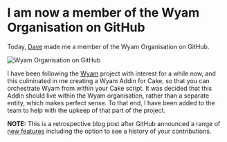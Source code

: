 ﻿---
Title: Invited to Wyam organisation on GitHub
Published: 18/4/2016
Tags:
- github
- open source
- organisation
- wyam
---

# I am now a member of the Wyam Organisation on GitHub

Today, [Dave](https://github.com/daveaglick) made me a member of the Wyam Organisation on GitHub.

![Wyam Organisation on GitHub](https://gep13wpstorage.blob.core.windows.net/gep13/2016/4/18/wyam-organisation.png)

I have been following the [Wyam](http://wyam.io/) project with interest for a while now, and this culminated in me creating a Wyam Addin for Cake, so that you can orchestrate Wyam from within your Cake script.  It was decided that this Addin should live within the Wyam organisation, rather than a separate entity, which makes perfect sense.  To that end, I have been added to the team to help with the upkeep of that part of the project.

**NOTE:** This is a retrospective blog post after GitHub announced a range of [new features](https://github.com/blog/2256-a-whole-new-github-universe-announcing-new-tools-forums-and-features) including the option to see a history of your contributions.
